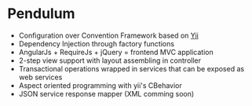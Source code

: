 Pendulum
========
* Configuration over Convention Framework based on [Yii](http://www.yiiframework.com) 
* Dependency Injection through factory functions
* AngularJs + RequireJs + jQuery = frontend MVC application
* 2-step view support with layout assembling in controller
* Transactional operations wrapped in services that can be exposed as web services
* Aspect oriented programming with yii's CBehavior
* JSON service response mapper (XML comming soon)



